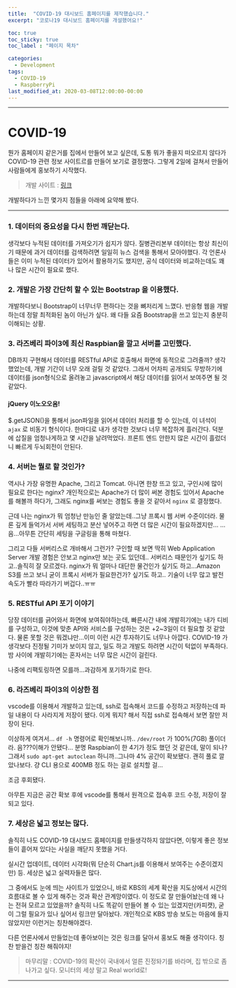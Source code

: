 ```yaml
---
title:  "COVID-19 대시보드 홈페이지를 제작했습니다."
excerpt: "코로나19 대시보드 홈페이지를 개설했어요!"

toc: true
toc_sticky: true
toc_label : "페이지 목차"

categories:
  - Development
tags:
  - COVID-19
  - RaspberryPi
last_modified_at: 2020-03-08T12:00:00-00:00
---
```

------------

# COVID-19

뭔가 홈페이지 같은거를 집에서 만들어 보고 싶은데, 도통 뭐가 좋을지 떠오르지 않다가 COVID-19 관련 정보 사이트르를 만들어 보기로 결정했다.
그렇게 2일에 걸쳐서 만들어 사람들에게 홍보하기 시작했다.

> 개발 사이트 : [링크](http://bluearena.iptime.org)

개발하다가 느낀 몇가지 점들을 아래에 요약해 봤다.

------------

### 1. 데이터의 중요성을 다시 한번 깨닫는다.

생각보다 누적된 데이터를 가져오기가 쉽지가 않다.
질병관리본부 데이터는 항상 최신이기 때문에 과거 데이터를 검색하려면 일일히 뉴스 검색을 통해서 모아야했다.
각 언론사들은 이미 누적된 데이터가 있어서 활용하기도 했지만, 공식 데이터와 비교하는데도 꽤나 많은 시간이 필요로 했다.

### 2. 개발은 가장 간단히 할 수 있는 Bootstrap 을 이용했다.

개발하다보니 Bootstrap이 너무너무 편하다는 것을 뼈저리게 느꼈다.
반응형 웹을 개발하는데 정말 최적화된 놈이 아닌가 싶다.
왜 다들 요즘 Bootstrap을 쓰고 있는지 충분히 이해되는 상황.

### 3. 라즈베리 파이3에 최신 Raspbian을 깔고 서버를 고민했다.

DB까지 구현해서 데이터를 RESTful API로 호출해서 화면에 동적으로 그려줄까?
생각했었는데, 개발 기간이 너무 오래 걸릴 것 같았다.
그래서 어차피 공개되도 무방하기에 데이터를 json형식으로 올려놓고
javascript에서 해당 데이터를 읽어서 보여주면 될 것 같았다.

#### jQuery 이노오오옴!

$.getJSON()을 통해서 json파일을 읽어서 데이터 처리를 할 수 있는데, 이 녀석이 `ajax` 로 비동기 형식이다.
한마디로 내가 생각한 것보다 너무 복잡하게 흘러간다.
덕분에 삽질을 엄청나게하고 몇 시간을 날려먹었다.
프론트 엔드 안한지 많은 시간이 흘렀더니 빠르게 두뇌회전이 안된다.

### 4. 서버는 뭘로 할 것인가?

역시나 가장 유명한 Apache, 그리고 Tomcat. 
아니면 한창 뜨고 있고, 구인시에 많이 필요로 한다는 nginx?
개인적으로는 Apache가 더 많이 써본 경험도 있어서 Apache를 해볼까 하다가,
그래도 nginx를 써보는 경험도 좋을 것 같아서 `nginx` 로 결정했다.

근데 나는 nginx가 뭐 엄청난 만능인 줄 알았는데..그냥 프록시 웹 서버 수준이더라.
물론 깊게 들억가서 서버 세팅하고 분산 넣어주고 하면 더 많은 시간이 필요하겠지만...
...음...아무튼 간단히 세팅을 구글링을 통해 마쳤다.

그리고 다들 서버리스로 개바해서 그런가? 구인할 때 보면 딱히 Web Application Server 개발 경험은 안보고 nginx만 보는 곳도 있던데..
서버리스 때문인가 싶기도 하고..솔직히 잘 모르겠다.
nginx가 뭐 얼마나 대단한 물건인가 싶기도 하고...Amazon S3를 쓰고 보니 굳이 프록시 서버가 필요한건가? 싶기도 하고..
기술이 너무 많고 발전 속도가 빨라 따라가기 버겁다..ㅠㅠ

### 5. RESTful API 포기 이야기

당장 데이터를 긁어와서 화면에 보여줘야하는데, 빠른시간 내에 개발히기에는 내가 디비를 구성하고, 이것에 맞춘 API와 서비스를 구성하는 것은 +2~3일이 더 필요할 것 같았다.
물론 못할 것은 뭐겠냐만...이미 이런 시간 투자하기도 너무나 아깝다.
COVID-19 가 생각보다 진정될 기미가 보이지 않고, 일도 하고 개발도 하려면 시간이 턱없이 부족하다.
밤 사이에 개발히기에는 혼자서는 너무 많은 시간이 걸린다.

나중에 리팩토링하면 모를까...과감하게 포기하기로 한다.

### 6. 라즈베리 파이3의 이상한 점

vscode를 이용해서 개발하고 있는데, ssh로 접속해서 코드를 수정하고 저장하는데 파일 내용이 다 사라지게 저장이 됐다.
이게 뭐지? 해서 직접 ssh로 접속해서 보면 잘만 저장이 된다.

이상하게 여겨서... `df -h` 명령어로 확인해보니까..
`/dev/root` 가 100%(7GB) 풀이더라.
음???이해가 안됐다...
분명 Raspbian이 한 4기가 정도 했던 것 같은데, 말이 되나?
그래서 `sudo apt-get autoclean` 하니까..그나마 4% 공간이 확보됐다.
괜히 풀로 깔았나보다. 걍 CLI 용으로 400MB 정도 하는 걸로 설치할 걸...

조금 후회됐다.

아무튼 지금은 공간 확보 후에 vscode를 통해서 원격으로 접속후 코드 수정, 저장이 잘 되고 있다.

### 7. 세상은 넓고 정보는 많다.

솔직히 나도 COVID-19 대시보드 홈페이지를 만들생각하지 않았다면,
이렇게 좋은 정보들이 흩어져 있다는 사실을 깨닫지 못했을 거다.

실시간 업데이트, 데이터 시각화(뭐 단순히 Chart.js를 이용해서 보여주는 수준이겠지만) 등. 세상은 넓고 실력자들은 많다.

그 중에서도 눈에 띄는 사이트가 있었으니, 바로 KBS의 세계 확산을 지도상에서 시간의 흐름대로 볼 수 있게 해주는 것과 확산 관계망이였다.
이 정도로 잘 만들어놨는데 왜 나는 전혀 모르고 있었을까?
솔직히 나도 똑같이 만들어 볼 수 있는 있겠지만(카피캣), 굳이 그럴 필요가 있나 싶어서 링크만 달아놨다.
개인적으로 KBS 방송 보도는 마음에 들지 않았지만 이런거는 칭찬해야겠다.

다른 언론사에서 만들었는데 좋아보이는 것은 링크를 달아서 홍보도 해줄 생각이다.
칭찬 받을건 칭찬 해줘야지!


> 마무리말 : COVID-19의 확산이 국내에서 얼른 진정돠기를 바라며, 집 밖으로 좀 나가고 싶다. 모니터의 세상 말고 Real world로!

------------